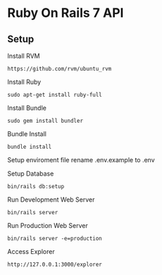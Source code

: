 # Ruby On Rails 7 API

## Setup

Install RVM
```
https://github.com/rvm/ubuntu_rvm
```

Install Ruby
```
sudo apt-get install ruby-full
```

Install Bundle
```
sudo gem install bundler
```

Bundle Install
```
bundle install
```

Setup enviroment file
rename .env.example to .env



Setup Database
```
bin/rails db:setup
```

Run Development Web Server
```
bin/rails server
```

Run Production Web Server
```
bin/rails server -e=production
```

Access Explorer
```
http://127.0.0.1:3000/explorer
```

